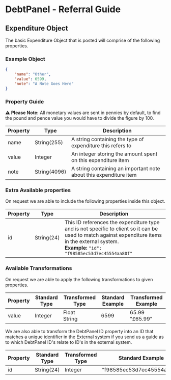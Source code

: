 # DebtPanel - Referral Guide

## Expenditure Object

The basic Expenditure Object that is posted will comprise of the following properties.

### Example Object

``` json
{
    "name": "Other",
    "value": 6599,
    "note": "A Note Goes Here"
}
```

### Property Guide

:warning: **Please Note:** All monetary values are sent in pennies by default, to find the pound and pence value you would have to divide the figure by 100.

Property | Type | Description
--- | --- | ---
name | String(255) | A string containing the type of expenditure this refers to
value | Integer | An integer storing the amount spent on this expenditure item
note | String(4096) | A string containing an important note about this expenditure item

### Extra Available properties

On request we are able to include the following properties inside this object.

Property | Type | Description
--- | --- | ---
id | String(24) | This ID references the expenditure type and is not specific to client so it can be used to match against expenditure items in the external system.<br />**Example:** `"id": "f98585ec53d7ec45554aa80f"`

### Available Transformations

On request we are able to apply the following transformations to given properties.

Property | Standard Type | Transformed Type | Standard Example | Transformed Example
--- | --- | --- | --- | ---
value | Integer | Float<br />String | 6599 | 65.99<br />"£65.99"

We are also able to transform the DebtPanel ID property into an ID that matches a unique identifier in the External system if you send us a guide as to which DebtPanel ID's relate to ID's in the external system.

Property | Standard Type | Transformed Type | Standard Example | Transformed Example
--- | --- | --- | --- | ---
id | String(24) | Integer | "f98585ec53d7ec45554aa80f" | 37